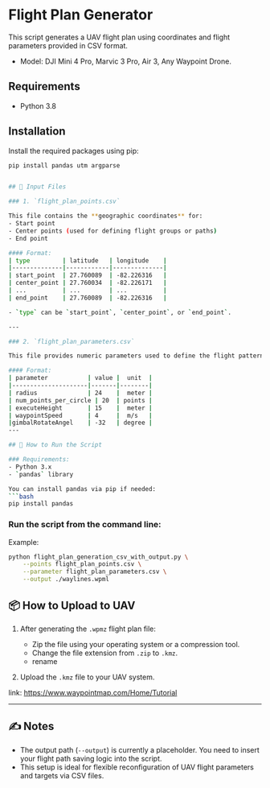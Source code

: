 
# Flight Plan Generator

This script generates a UAV flight plan using coordinates and flight parameters provided in CSV format.
- Model: DJI Mini 4 Pro, Marvic 3 Pro, Air 3, Any Waypoint Drone. 

## Requirements

- Python 3.8

## Installation

Install the required packages using pip:

```bash
pip install pandas utm argparse


## 📄 Input Files

### 1. `flight_plan_points.csv`

This file contains the **geographic coordinates** for:
- Start point
- Center points (used for defining flight groups or paths)
- End point

#### Format:
| type         | latitude   | longitude    |
|--------------|------------|--------------|
| start_point  | 27.760089  | -82.226316   |
| center_point | 27.760034  | -82.226171   |
| ...          | ...        | ...          |
| end_point    | 27.760089  | -82.226316   |

- `type` can be `start_point`, `center_point`, or `end_point`.

---

### 2. `flight_plan_parameters.csv`

This file provides numeric parameters used to define the flight pattern.

#### Format:
| parameter           | value |  unit  |
|---------------------|-------|--------|
| radius              | 24    |  meter |
| num_points_per_circle | 20  | points |
| executeHeight       | 15    |  meter |
| waypointSpeed       | 4     |  m/s   |
|gimbalRotateAngel    | -32   | degree |
---

## 🚀 How to Run the Script

### Requirements:
- Python 3.x
- `pandas` library

You can install pandas via pip if needed:
```bash
pip install pandas
```

### Run the script from the command line:

Example:

```bash
python flight_plan_generation_csv_with_output.py \
    --points flight_plan_points.csv \
    --parameter flight_plan_parameters.csv \
    --output ./waylines.wpml
```
## 📦 How to Upload to UAV

1. After generating the `.wpmz` flight plan file:
   - Zip the file using your operating system or a compression tool.
   - Change the file extension from `.zip` to `.kmz`.
   - rename

2. Upload the `.kmz` file to your UAV system.

link: https://www.waypointmap.com/Home/Tutorial

---

## ✍️ Notes

- The output path (`--output`) is currently a placeholder. You need to insert your flight path saving logic into the script.
- This setup is ideal for flexible reconfiguration of UAV flight parameters and targets via CSV files.

